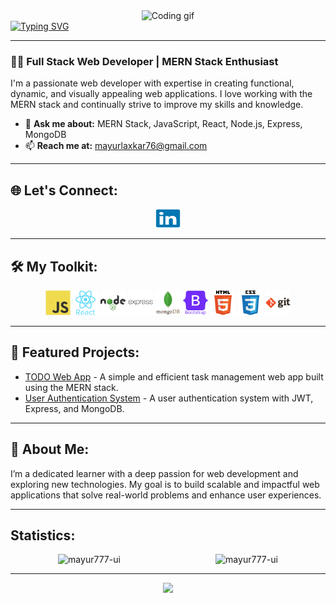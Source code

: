 <div align="center">
  <img src="https://user-images.githubusercontent.com/55389276/140866485-8fb1c876-9a8f-4d6a-98dc-08c4981eaf70.gif" alt="Coding gif" width="400"/>
</div>

<a href="https://git.io/typing-svg">
  <img src="https://readme-typing-svg.herokuapp.com?font=Fira+Code&pause=1000&color=00C3FF&width=450&lines=Mayur+Lakshkar+%7EMERN+Developer" alt="Typing SVG"/>
</a>

---

### 👨‍💻 Full Stack Web Developer | MERN Stack Enthusiast

I'm a passionate web developer with expertise in creating functional, dynamic, and visually appealing web applications. I love working with the MERN stack and continually strive to improve my skills and knowledge.

- 💬 **Ask me about:** MERN Stack, JavaScript, React, Node.js, Express, MongoDB
- 📫 **Reach me at:** mayurlaxkar76@gmail.com

---

## 🌐 Let's Connect:

<p align="center">
  <a href="https://www.linkedin.com/in/mayur-lakshkar" target="_blank">
    <img src="https://raw.githubusercontent.com/devicons/devicon/master/icons/linkedin/linkedin-original.svg" alt="LinkedIn" height="30" width="40"/>
  </a>
</p>

---

## 🛠️ My Toolkit:

<div align="center">
  <img src="https://raw.githubusercontent.com/devicons/devicon/master/icons/javascript/javascript-original.svg" alt="JavaScript" width="40" height="40"/>
  <img src="https://raw.githubusercontent.com/devicons/devicon/master/icons/react/react-original-wordmark.svg" alt="React" width="40" height="40"/>
  <img src="https://raw.githubusercontent.com/devicons/devicon/master/icons/nodejs/nodejs-original-wordmark.svg" alt="Node.js" width="40" height="40"/>
  <img src="https://raw.githubusercontent.com/devicons/devicon/master/icons/express/express-original-wordmark.svg" alt="Express" width="40" height="40"/>
  <img src="https://raw.githubusercontent.com/devicons/devicon/master/icons/mongodb/mongodb-original-wordmark.svg" alt="MongoDB" width="40" height="40"/>
  <img src="https://raw.githubusercontent.com/devicons/devicon/master/icons/bootstrap/bootstrap-plain-wordmark.svg" alt="Bootstrap" width="40" height="40"/>
  <img src="https://raw.githubusercontent.com/devicons/devicon/master/icons/html5/html5-original-wordmark.svg" alt="HTML5" width="40" height="40"/>
  <img src="https://raw.githubusercontent.com/devicons/devicon/master/icons/css3/css3-original-wordmark.svg" alt="CSS3" width="40" height="40"/>
  <img src="https://raw.githubusercontent.com/devicons/devicon/master/icons/git/git-original-wordmark.svg" alt="Git" width="40" height="40"/>
</div>

---

## 📂 Featured Projects:

- [TODO Web App](https://github.com/mayur777-ui/TODO-APP) - A simple and efficient task management web app built using the MERN stack.
- [User Authentication System](https://github.com/mayur777-ui/Authentication-And-Authorization) - A user authentication system with JWT, Express, and MongoDB.

---

## 🚀 About Me:

I’m a dedicated learner with a deep passion for web development and exploring new technologies. My goal is to build scalable and impactful web applications that solve real-world problems and enhance user experiences.

---

## Statistics:
<div align="center" style="display: flex; justify-content: space-around;">
  <img align="left" src="https://github-readme-stats.vercel.app/api?username=mayur777-ui&show_icons=true&locale=en" alt="mayur777-ui" />
  <img align="right" src="https://github-readme-streak-stats.herokuapp.com/?user=mayur777-ui&" alt="mayur777-ui" />
</div>

---

<div align="center">
  <img src="https://readme-typing-svg.herokuapp.com?font=Fira+Code&color=00C3FF&width=500&height=50&lines=Empowering+Web+Development+with+MERN"/>
</div>
